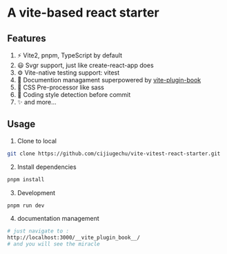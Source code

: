 # A vite-based react starter

## Features
1. ⚡️ Vite2, pnpm, TypeScript by default
2. 😃 Svgr support, just like create-react-app does
3. ⚙️ Vite-native testing support: vitest
4. 📑 Documention managament superpowered by [vite-plugin-book](https://github.com/Saul-Mirone/vite-plugin-book)
5. 🎨 CSS Pre-processor like sass
6. 🦾 Coding style detection before commit
7. ✨ and more...

## Usage
1. Clone to local
```bash
git clone https://github.com/cijiugechu/vite-vitest-react-starter.git
```
2. Install dependencies
```bash
pnpm install
```
3. Development
```bash
pnpm run dev
```
4. documentation management
```bash
# just navigate to :
http://localhost:3000/__vite_plugin_book__/
# and you will see the miracle
```